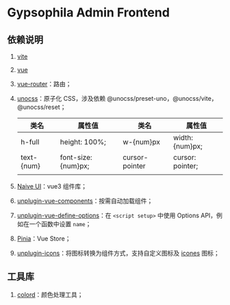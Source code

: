 # Gypsophila Admin Frontend

## 依赖说明

1. [vite](https://cn.vitejs.dev/)

2. [vue](https://cn.vuejs.org/)

3. [vue-router](https://router.vuejs.org/zh/introduction.html)：路由；

4. [unocss](https://zhuanlan.zhihu.com/p/425814828?utm_medium=social&utm_oi=31225867665408)：原子化 CSS，涉及依赖 @unocss/preset-uno，@unocss/vite，@unocss/reset；

   | 类名       | 属性值              | 类名           | 属性值           |
   | ---------- | ------------------- | -------------- | ---------------- |
   | h-full     | height: 100%;       | w-{num}px      | width: {num}px;  |
   | text-{num} | font-size: {num}px; | cursor-pointer | cursor: pointer; |
   |            |                     |                |                  |

5. [Naive UI](https://www.naiveui.com/zh-CN/light)：vue3 组件库；

6. [unplugin-vue-components](https://github.com/antfu/unplugin-vue-components)：按需自动加载组件；

7. [unplugin-vue-define-options](https://github.com/sxzz/unplugin-vue-macros/tree/main/packages/define-options#readme)：在 `<script setup>` 中使用 Options API，例如在一个函数中设置 `name`；

8. [Pinia](https://pinia.vuejs.org/zh/index.html)：Vue Store；

9. [unplugin-icons](https://github.com/antfu/unplugin-icons)：将图标转换为组件方式，支持自定义图标及 [icones](https://icones.js.org/) 图标；

## 工具库

1. [colord](https://github.com/omgovich/colord)：颜色处理工具；
